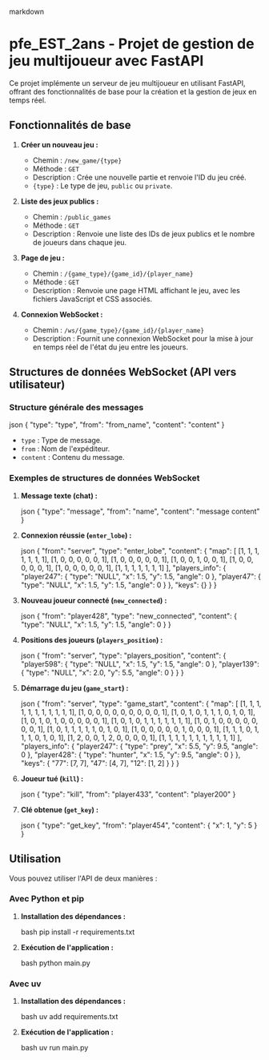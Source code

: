 markdown
# pfe_EST_2ans - Projet de gestion de jeu multijoueur avec FastAPI

Ce projet implémente un serveur de jeu multijoueur en utilisant FastAPI, offrant des fonctionnalités de base pour la création et la gestion de jeux en temps réel.

## Fonctionnalités de base

1.  **Créer un nouveau jeu :**

    * Chemin : `/new_game/{type}`
    * Méthode : `GET`
    * Description : Crée une nouvelle partie et renvoie l'ID du jeu créé.
    * `{type}` : Le type de jeu, `public` ou `private`.

2.  **Liste des jeux publics :**

    * Chemin : `/public_games`
    * Méthode : `GET`
    * Description : Renvoie une liste des IDs de jeux publics et le nombre de joueurs dans chaque jeu.

3.  **Page de jeu :**

    * Chemin : `/{game_type}/{game_id}/{player_name}`
    * Méthode : `GET`
    * Description : Renvoie une page HTML affichant le jeu, avec les fichiers JavaScript et CSS associés.

4.  **Connexion WebSocket :**

    * Chemin : `/ws/{game_type}/{game_id}/{player_name}`
    * Description : Fournit une connexion WebSocket pour la mise à jour en temps réel de l'état du jeu entre les joueurs.

## Structures de données WebSocket (API vers utilisateur)

### Structure générale des messages

json
{
  "type": "type",
  "from": "from_name",
  "content": "content"
}


* `type` : Type de message.
* `from` : Nom de l'expéditeur.
* `content` : Contenu du message.

### Exemples de structures de données WebSocket

1.  **Message texte (chat) :**

    json
    {
      "type": "message",
      "from": "name",
      "content": "message content"
    }
    

2.  **Connexion réussie (`enter_lobe`) :**

    json
    {
      "from": "server",
      "type": "enter_lobe",
      "content": {
        "map": [
          [1, 1, 1, 1, 1, 1, 1],
          [1, 0, 0, 0, 0, 0, 1],
          [1, 0, 0, 0, 0, 0, 1],
          [1, 0, 0, 1, 0, 0, 1],
          [1, 0, 0, 0, 0, 0, 1],
          [1, 0, 0, 0, 0, 0, 1],
          [1, 1, 1, 1, 1, 1, 1]
        ],
        "players_info": {
          "player247": {
            "type": "NULL",
            "x": 1.5,
            "y": 1.5,
            "angle": 0
          },
          "player47": {
            "type": "NULL",
            "x": 1.5,
            "y": 1.5,
            "angle": 0
          }
        },
        "keys": {}
      }
    }
    

3.  **Nouveau joueur connecté (`new_connected`) :**

    json
    {
      "from": "player428",
      "type": "new_connected",
      "content": {
        "type": "NULL",
        "x": 1.5,
        "y": 1.5,
        "angle": 0
      }
    }
    

4.  **Positions des joueurs (`players_position`) :**

    json
    {
      "from": "server",
      "type": "players_position",
      "content": {
        "player598": {
          "type": "NULL",
          "x": 1.5,
          "y": 1.5,
          "angle": 0
        },
        "player139": {
          "type": "NULL",
          "x": 2.0,
          "y": 5.5,
          "angle": 0
        }
      }
    }
    

5.  **Démarrage du jeu (`game_start`) :**

    json
    {
      "from": "server",
      "type": "game_start",
      "content": {
        "map": [
          [1, 1, 1, 1, 1, 1, 1, 1, 1, 1, 1],
          [1, 0, 0, 0, 0, 0, 0, 0, 0, 0, 1],
          [1, 0, 1, 0, 1, 1, 1, 0, 1, 0, 1],
          [1, 0, 1, 0, 1, 0, 0, 0, 0, 0, 1],
          [1, 0, 1, 0, 1, 1, 1, 1, 1, 1, 1],
          [1, 0, 1, 0, 0, 0, 0, 0, 0, 0, 1],
          [1, 0, 1, 1, 1, 1, 1, 0, 1, 0, 1],
          [1, 0, 0, 0, 0, 0, 1, 0, 0, 0, 1],
          [1, 1, 1, 0, 1, 1, 1, 0, 1, 0, 1],
          [1, 2, 0, 0, 1, 2, 0, 0, 0, 0, 1],
          [1, 1, 1, 1, 1, 1, 1, 1, 1, 1, 1]
        ],
        "players_info": {
          "player247": {
            "type": "prey",
            "x": 5.5,
            "y": 9.5,
            "angle": 0
          },
          "player428": {
            "type": "hunter",
            "x": 1.5,
            "y": 9.5,
            "angle": 0
          }
        },
        "keys": {
          "77": [7, 7],
          "47": [4, 7],
          "12": [1, 2]
        }
      }
    }
    

6.  **Joueur tué (`kill`) :**

    json
    {
      "type": "kill",
      "from": "player433",
      "content": "player200"
    }
    

7.  **Clé obtenue (`get_key`) :**

    json
    {
      "type": "get_key",
      "from": "player454",
      "content": {
        "x": 1,
        "y": 5
      }
    }
    

## Utilisation

Vous pouvez utiliser l'API de deux manières :

### Avec Python et pip

1.  **Installation des dépendances :**

    bash
    pip install -r requirements.txt
    

2.  **Exécution de l'application :**

    bash
    python main.py
    

### Avec uv

1.  **Installation des dépendances :**

    bash
    uv add requirements.txt
    

2.  **Exécution de l'application :**

    bash
    uv run main.py
    ```


